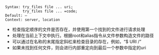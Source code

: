 ```
Syntax: try_files file ... uri;
		try_files file ... =code;
Default: —
Context: server, location
```

- 检查指定顺序的文件是否存在，并使用第一个找到的文件进行请求处理
- 处理在当前上下文中执行。根据root和alias指令从文件参数构造文件的路径
- 可以通过在名称的末尾指定斜杠来检查目录的存在，例如，“$ URI /”
- 如果未找到任何文件，则会进行内部重定向到最后一个参数中指定的uri